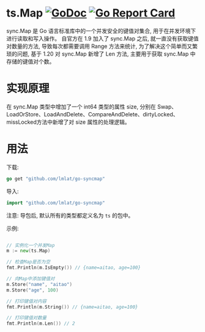 # ts.Map [![GoDoc](https://godoc.org/github.com/lmlat/syncmap?status.png)](https://pkg.go.dev/github.com/lmlat/syncmap)  [![Go Report Card](https://goreportcard.com/badge/github.com/lmlat/syncmap)](https://goreportcard.com/report/github.com/lmlat/syncmap)
sync.Map 是 Go 语言标准库中的一个并发安全的键值对集合, 用于在并发环境下进行读取和写入操作。
自官方在 1.9 加入了 sync.Map 之后, 就一直没有获取键值对数量的方法, 导致每次都需要调用 Range 方法来统计, 为了解决这个简单而又繁琐的问题, 基于 1.20 对 sync.Map 新增了 Len 方法, 主要用于获取 sync.Map 中存储的键值对个数。

# 实现原理
在 sync.Map 类型中增加了一个 int64 类型的属性 size, 分别在 Swap、LoadOrStore、LoadAndDelete、CompareAndDelete、dirtyLocked、missLocked方法中新增了对 size 属性的处理逻辑。

# 用法
下载:
```go
go get "github.com/lmlat/go-syncmap"
```
导入: 
```go
import "github.com/lmlat/go-syncmap"
```
注意: 导包后, 默认所有的类型都定义名为 `ts` 的包中。

示例: 
```go

// 实例化一个并发Map
m := new(ts.Map)

// 检查Map是否为空
fmt.Println(m.IsEmpty()) // {name=aitao, age=100}

// 向Map中添加键值对
m.Store("name", "aitao")
m.Store("age", 100)

// 打印键值对内容
fmt.Println(m.String()) // {name=aitao, age=100}

// 打印键值对数量
fmt.Println(m.Len()) // 2
```